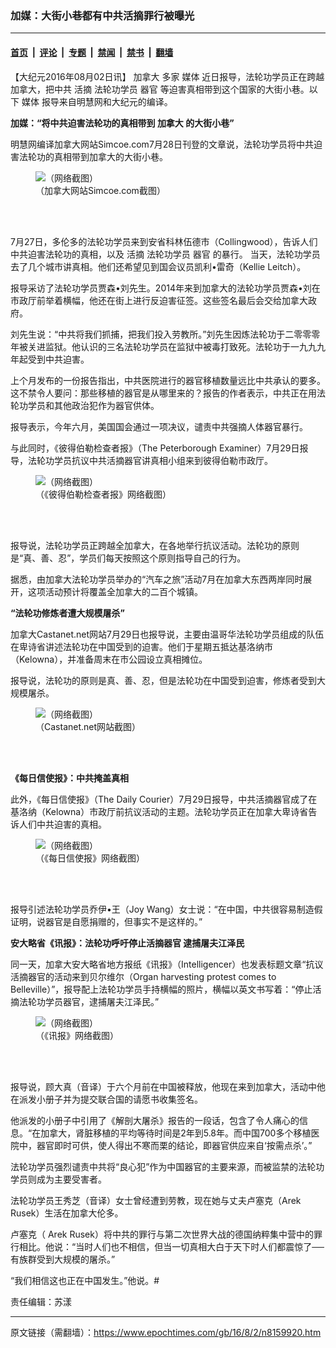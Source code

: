 ### 加媒：大街小巷都有中共活摘罪行被曝光

---

#### [首页](../../../..?n8159920) &nbsp;|&nbsp; [评论](../../../../../epoch-comment?n8159920) &nbsp;|&nbsp; [专题](../../../../../epoch-special?n8159920) &nbsp;|&nbsp; [禁闻](../../../../../epoch-news?n8159920) &nbsp;|&nbsp; [禁书](../../../../../books?n8159920) &nbsp;|&nbsp; [翻墙](https://github.com/gfw-breaker/nogfw/blob/master/README.md?n8159920)


<div class="post_content" id="artbody" itemprop="articleBody">
 <!-- article content begin -->
 <p>
  【大纪元2016年08月02日讯】
  <ok href="https://www.epochtimes.com/gb/tag/%E5%8A%A0%E6%8B%BF%E5%A4%A7.html">
   加拿大
  </ok>
  多家
  <ok href="https://www.epochtimes.com/gb/tag/%E5%AA%92%E4%BD%93.html">
   媒体
  </ok>
  近日报导，法轮功学员正在跨越加拿大，把中共
  <ok href="https://www.epochtimes.com/gb/tag/%E6%B4%BB%E6%91%98.html">
   活摘
  </ok>
  法轮功学员
  <ok href="https://www.epochtimes.com/gb/tag/%E5%99%A8%E5%AE%98.html">
   器官
  </ok>
  等迫害真相带到这个国家的大街小巷。以下
  <ok href="https://www.epochtimes.com/gb/tag/%E5%AA%92%E4%BD%93.html">
   媒体
  </ok>
  报导来自明慧网和大纪元的编译。
 </p>
 <p>
  <strong>
   加媒：“将中共迫害法轮功的真相带到
   <ok href="https://www.epochtimes.com/gb/tag/%E5%8A%A0%E6%8B%BF%E5%A4%A7.html">
    加拿大
   </ok>
   的大街小巷”
  </strong>
 </p>
 <p>
  明慧网编译加拿大网站Simcoe.com7月28日刊登的文章说，法轮功学员将中共迫害法轮功的真相带到加拿大的大街小巷。
 </p>
 <figure aria-describedby="caption-attachment-8159978" class="wp-caption aligncenter" id="attachment_8159978" style="width: 450px">
  <ok href=" https://i.epochtimes.com/assets/uploads/2016/08/Screen-Shot-2016-08-02-at-1.52.22-AM-450x327.png" rel="noreferrer noopener" target="_blank">
   <img alt="（网络截图）" class="size-medium wp-image-8159978" src="https://i.epochtimes.com/assets/uploads/2016/08/Screen-Shot-2016-08-02-at-1.52.22-AM-450x327.png"/>
  </ok>
  <br/><figcaption class="wp-caption-text" id="caption-attachment-8159978">
   （加拿大网站Simcoe.com截图）
  </figcaption><br/>
 </figure><br/>
 <p>
  7月27日，多伦多的法轮功学员来到安省科林伍德市（Collingwood），告诉人们中共迫害法轮功的真相，以及
  <ok href="https://www.epochtimes.com/gb/tag/%E6%B4%BB%E6%91%98.html">
   活摘
  </ok>
  法轮功学员
  <ok href="https://www.epochtimes.com/gb/tag/%E5%99%A8%E5%AE%98.html">
   器官
  </ok>
  的暴行。 当天，法轮功学员去了几个城市讲真相。他们还希望见到国会议员凯利•雷奇（Kellie Leitch）。
 </p>
 <p>
  报导采访了法轮功学员贾森•刘先生。2014年来到加拿大的法轮功学员贾森•刘在市政厅前举着横幅，他还在街上进行反迫害征签。这些签名最后会交给加拿大政府。
 </p>
 <p>
  刘先生说：“中共将我们抓捕，把我们投入劳教所。”刘先生因炼法轮功于二零零零年被关进监狱。他认识的三名法轮功学员在监狱中被毒打致死。法轮功于一九九九年起受到中共迫害。
 </p>
 <p>
  上个月发布的一份报告指出，中共医院进行的器官移植数量远比中共承认的要多。这不禁令人要问：那些移植的器官是从哪里来的？报告的作者表示，中共正在用法轮功学员和其他政治犯作为器官供体。
 </p>
 <p>
  报导表示，今年六月，美国国会通过一项决议，谴责中共强摘人体器官暴行。
 </p>
 <p>
  与此同时，《彼得伯勒检查者报》（The Peterborough Examiner）7月29日报导，法轮功学员抗议中共活摘器官讲真相小组来到彼得伯勒市政厅。
 </p>
 <figure aria-describedby="caption-attachment-8159999" class="wp-caption aligncenter" id="attachment_8159999" style="width: 450px">
  <ok href=" https://i.epochtimes.com/assets/uploads/2016/08/Screen-Shot-2016-08-02-at-1.53.12-AM-450x424.png" rel="noreferrer noopener" target="_blank">
   <img alt="（网络截图）" class="size-medium wp-image-8159999" src="https://i.epochtimes.com/assets/uploads/2016/08/Screen-Shot-2016-08-02-at-1.53.12-AM-450x424.png"/>
  </ok>
  <br/><figcaption class="wp-caption-text" id="caption-attachment-8159999">
   （《彼得伯勒检查者报》网络截图）
  </figcaption><br/>
 </figure><br/>
 <p>
  报导说，法轮功学员正跨越全加拿大，在各地举行抗议活动。法轮功的原则是“真、善、忍”，学员们每天按照这个原则指导自己的行为。
 </p>
 <p>
  据悉，由加拿大法轮功学员举办的“汽车之旅”活动7月在加拿大东西两岸同时展开，这项活动预计将覆盖全加拿大的二百个城镇。
 </p>
 <p>
  <strong>
   “法轮功修炼者遭大规模屠杀”
  </strong>
 </p>
 <p>
  加拿大Castanet.net网站7月29日也报导说，主要由温哥华法轮功学员组成的队伍在卑诗省讲述法轮功在中国受到的迫害。他们于星期五抵达基洛纳市（Kelowna），并准备周末在市公园设立真相摊位。
 </p>
 <p>
  报导说，法轮功的原则是真、善、忍，但是法轮功在中国受到迫害，修炼者受到大规模屠杀。
 </p>
 <figure aria-describedby="caption-attachment-8160002" class="wp-caption aligncenter" id="attachment_8160002" style="width: 450px">
  <ok href=" https://i.epochtimes.com/assets/uploads/2016/08/Screen-Shot-2016-08-02-at-1.54.04-AM-450x393.png" rel="noreferrer noopener" target="_blank">
   <img alt="（网络截图）" class="size-medium wp-image-8160002" src="https://i.epochtimes.com/assets/uploads/2016/08/Screen-Shot-2016-08-02-at-1.54.04-AM-450x393.png"/>
  </ok>
  <br/><figcaption class="wp-caption-text" id="caption-attachment-8160002">
   （Castanet.net网站截图）
  </figcaption><br/>
 </figure><br/>
 <p>
  <strong>
   《每日信使报》：中共掩盖真相
  </strong>
 </p>
 <p>
  此外，《每日信使报》（The Daily Courier）7月29日报导，中共活摘器官成了在基洛纳（Kelowna）市政厅前抗议活动的主题。法轮功学员正在加拿大卑诗省告诉人们中共迫害的真相。
 </p>
 <figure aria-describedby="caption-attachment-8159971" class="wp-caption aligncenter" id="attachment_8159971" style="width: 450px">
  <ok href=" https://i.epochtimes.com/assets/uploads/2016/08/Screen-Shot-2016-08-02-at-1.51.16-AM-450x329.png" rel="noreferrer noopener" target="_blank">
   <img alt="（网络截图）" class="size-medium wp-image-8159971" src="https://i.epochtimes.com/assets/uploads/2016/08/Screen-Shot-2016-08-02-at-1.51.16-AM-450x329.png"/>
  </ok>
  <br/><figcaption class="wp-caption-text" id="caption-attachment-8159971">
   （《每日信使报》网络截图）
  </figcaption><br/>
 </figure><br/>
 <p>
  报导引述法轮功学员乔伊•王（Joy Wang）女士说：“在中国，中共很容易制造假证明，说器官是自愿捐赠的，但事实不是这样的。”
 </p>
 <p>
  <strong>
   安大略省《讯报》：法轮功呼吁停止活摘器官 逮捕屠夫江泽民
  </strong>
 </p>
 <p>
  同一天，加拿大安大略省地方报纸《讯报》（Intelligencer）也发表标题文章“抗议活摘器官的活动来到贝尔维尔（Organ harvesting protest comes to Belleville）”，报导配上法轮功学员手持横幅的照片，横幅以英文书写着：“停止活摘法轮功学员器官，逮捕屠夫江泽民。”
 </p>
 <figure aria-describedby="caption-attachment-8159968" class="wp-caption aligncenter" id="attachment_8159968" style="width: 450px">
  <ok href=" https://i.epochtimes.com/assets/uploads/2016/08/Screen-Shot-2016-08-02-at-1.49.20-AM-450x510.png" rel="noreferrer noopener" target="_blank">
   <img alt="（网络截图）" class="size-medium wp-image-8159968" src="https://i.epochtimes.com/assets/uploads/2016/08/Screen-Shot-2016-08-02-at-1.49.20-AM-450x510.png"/>
  </ok>
  <br/><figcaption class="wp-caption-text" id="caption-attachment-8159968">
   （《讯报》网络截图）
  </figcaption><br/>
 </figure><br/>
 <p>
  报导说，顾大真（音译）于六个月前在中国被释放，他现在来到加拿大，活动中他在派发小册子并为提交联合国的请愿书收集签名。
 </p>
 <p>
  他派发的小册子中引用了《解剖大屠杀》报告的一段话，包含了令人痛心的信息。“在加拿大，肾脏移植的平均等待时间是2年到5.8年。而中国700多个移植医院中，器官即时可供，使人得出不寒而栗的结论，即器官供应来自‘按需点杀’。”
 </p>
 <p>
  法轮功学员强烈谴责中共将“良心犯”作为中国器官的主要来源，而被监禁的法轮功学员则成为主要受害者。
 </p>
 <p>
  法轮功学员王秀芝（音译）女士曾经遭到劳教，现在她与丈夫卢塞克（Arek Rusek）生活在加拿大伦多。
 </p>
 <p>
  卢塞克（ Arek Rusek）将中共的罪行与第二次世界大战的德国纳粹集中营中的罪行相比。他说：“当时人们也不相信，但当一切真相大白于天下时人们都震惊了──有族群受到大规模的屠杀。”
 </p>
 <p>
  “我们相信这也正在中国发生。”他说。#
 </p>
 <p>
  责任编辑：苏漾
 </p>
 <!-- article content end -->
 <div id="below_article_ad">
 </div>
</div>


---

原文链接（需翻墙）：https://www.epochtimes.com/gb/16/8/2/n8159920.htm